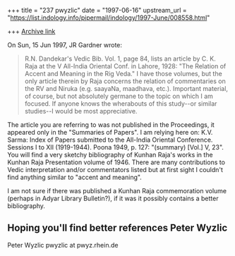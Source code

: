 +++
title = "237 pwyzlic"
date = "1997-06-16"
upstream_url = "https://list.indology.info/pipermail/indology/1997-June/008558.html"

+++
[Archive link](https://list.indology.info/pipermail/indology/1997-June/008558.html)

On Sun, 15 Jun 1997, JR Gardner wrote:

> R.N.  Dandekar's Vedic Bib.  Vol.  1, page 84, lists an article by
> C.  K.  Raja at the V All-India Oriental Conf.  in Lahore, 1928:
> "The Relation of Accent and Meaning in the Rig Veda." I have those
> volumes, but the only article therein by Raja concerns the relation
> of commentaries on the RV and Niruka (e.g.  saayaNa, maadhava,
> etc.).  Important material, of course, but not absolutely germane to
> the topic on which I am focused.  If anyone knows the wherabouts of
> this study--or similar studies--I would be most appreciative.

The article you are referring to was not published in the
Proceedings, it appeared only in the "Summaries of Papers". I am
relying here on: 
	K.V. Sarma: Index of Papers submitted to the All-India
	Oriental Conference. Sessions I to XII (1919-1944). Poona
	1949, p. 127: "(summary) [Vol.] V, 23".
You will find a very sketchy bibliography of Kunhan Raja's works in the
Kunhan Raja Presentation volume of 1946. There are many contributions
to Vedic interpretation and/or commentators listed but at first sight
I couldn't find anything similar to "accent and meaning".

I am not sure if there was published a Kunhan Raja commemoration volume
(perhaps in Adyar Library Bulletin?), if it was it possibly contains a
better bibliography.

Hoping you'll find better references
Peter Wyzlic
--
Peter Wyzlic                                    pwyzlic at pwyz.rhein.de





